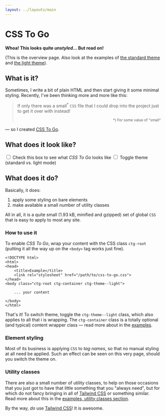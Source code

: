 ```yaml
---
layout: ../layouts/main
---
```


# CSS To Go

<b>Whoa! This looks quite _unstyled_... But read on!</b>

(This is the overview page. Also look at the examples of [the standard theme](/examples) and [the light theme](/examples/theme-light)).


## What is it?

Sometimes, I write a bit of plain HTML and then start giving it some minimal
styling. Recently, I've been thinking more and more like this:

> If only there was a small<sup>*</sup> `CSS` file that I could drop into the
> project just to get it over with instead!
>
> <div style="margin-top: 1em; text-align: right;"><sup>*) For some value of "small"</sup></div>

&mdash; so I created [CSS To Go](https://github.com/npup/css-to-go).

## What does it look like?

<div class="ctg-form-controls--col">

<label>
    <input type="checkbox" onclick="document.body.classList.toggle('ctg-root')">
    Check this box to see what <em>CSS To Go</em> looks like
</label>

<label>
    <input type="checkbox" onclick="document.body.classList.toggle('ctg-theme--light')">
    Toggle theme (standard vs. light mode)
</label>

</div>

## What does it do?

Basically, it does:

1. apply some styling on bare elements
2. make available a small number of utility classes

All in all, it is a quite small (1.93 kB, minified and gzipped) set of global `CSS` that is easy to apply to most any site.

### How to use it

To enable _CSS To Go_, wrap your content with the CSS class `ctg-root` (putting it all the way up on the `<body>` tag works just fine).

    <!DOCTYPE html>
    <html>
    <head>
        <title>Example</title>
        <link rel="stylesheet" href="/path/to/css-to-go.css">
    </head>
    <body class="ctg-root ctg-container ctg-theme--light">

        ... your content

    </body>
    </html>

That's it! To switch theme, toggle the `ctg-theme--light` class, which also applies to all that i is wrapping.  The `ctg-container` class is a totally optional (and typical) content wrapper class &mdash; read more about in the [examples](/examples#example-utility-classes--container).

### Element styling

Most of its business is applying `CSS` to <em>tag names</em>, so that no manual styling at all need be applied.  Such an effect can be seen on this very page, should you switch the theme on.

### Utility classes

There are also a small number of utility classes, to help on those occasions
that you just got to have that little something that you "always need", but for which do
not fancy bringing in all of [Tailwind CSS](https://tailwindcss.com/) or
something similar.  Read more about this in the [examples, utility classes section](/examples#example-utility-classes).

By the way, _do_ use [Tailwind CSS](https://tailwindcss.com/)! It is awesome.

